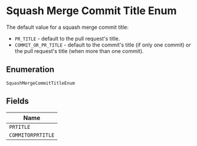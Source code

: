 
# Squash Merge Commit Title Enum

The default value for a squash merge commit title:

- `PR_TITLE` - default to the pull request's title.
- `COMMIT_OR_PR_TITLE` - default to the commit's title (if only one commit) or the pull request's title (when more than one commit).

## Enumeration

`SquashMergeCommitTitleEnum`

## Fields

| Name |
|  --- |
| `PRTITLE` |
| `COMMITORPRTITLE` |

